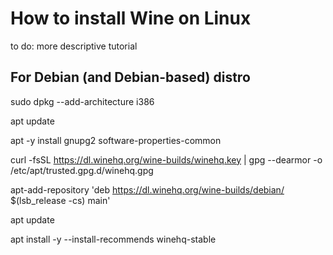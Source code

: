 # How to install Wine on Linux

to do: more descriptive tutorial

## For Debian (and Debian-based) distro

sudo dpkg --add-architecture i386

apt update

apt -y install gnupg2 software-properties-common

curl -fsSL https://dl.winehq.org/wine-builds/winehq.key | gpg --dearmor -o /etc/apt/trusted.gpg.d/winehq.gpg

apt-add-repository 'deb https://dl.winehq.org/wine-builds/debian/ $(lsb_release -cs) main'

apt update

apt install -y --install-recommends winehq-stable